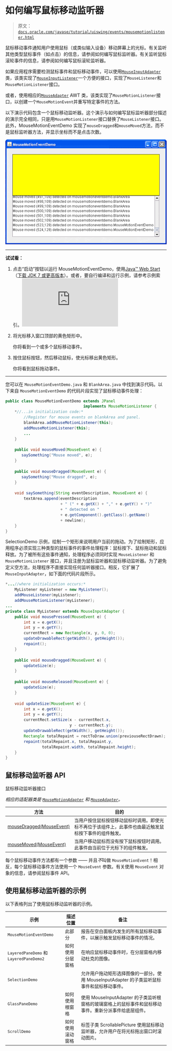 # 如何编写鼠标移动监听器

> 原文：[`docs.oracle.com/javase/tutorial/uiswing/events/mousemotionlistener.html`](https://docs.oracle.com/javase/tutorial/uiswing/events/mousemotionlistener.html)

鼠标移动事件通知用户使用鼠标（或类似输入设备）移动屏幕上的光标。有关监听其他类型鼠标事件（如点击）的信息，请参阅如何编写鼠标监听器。有关监听鼠标滚轮事件的信息，请参阅如何编写鼠标滚轮监听器。

如果应用程序需要检测鼠标事件和鼠标移动事件，可以使用[`MouseInputAdapter`](https://docs.oracle.com/javase/8/docs/api/javax/swing/event/MouseInputAdapter.html)类，该类实现了[`MouseInputListener`](https://docs.oracle.com/javase/8/docs/api/javax/swing/event/MouseInputListener.html)一个方便的接口，实现了`MouseListener`和`MouseMotionListener`接口。

或者，使用相应的[`MouseAdapter`](https://docs.oracle.com/javase/8/docs/api/java/awt/event/MouseAdapter.html) AWT 类，该类实现了`MouseMotionListener`接口，以创建一个`MouseMotionEvent`并重写特定事件的方法。

以下演示代码包含一个鼠标移动监听器。这个演示与如何编写鼠标监听器部分描述的演示完全相同，只是用`MouseMotionListener`接口替换了`MouseListener`接口。此外，MouseMotionEventDemo 实现了`mouseDragged`和`mouseMoved`方法，而不是鼠标监听器方法，并显示坐标而不是点击次数。

![MouseMotionEventDemo 截图](img/bdad172957066676cb45a72efc4e3148.png)

* * *

**试试看：**

1.  点击“启动”按钮以运行 MouseMotionEventDemo，使用[Java™ Web Start](http://www.oracle.com/technetwork/java/javase/javawebstart/index.html)（[下载 JDK 7 或更高版本](http://www.oracle.com/technetwork/java/javase/downloads/index.html)）。或者，要自行编译和运行示例，请参考示例索引。![启动 MouseMotionEventDemo 应用程序](https://docs.oracle.com/javase/tutorialJWS/samples/uiswing/MouseMotionEventDemoProject/MouseMotionEventDemo.jnlp)

1.  将光标移入窗口顶部的黄色矩形中。

    你将看到一个或多个鼠标移动事件。

1.  按住鼠标按钮，然后移动鼠标，使光标移出黄色矩形。

    你将看到鼠标拖动事件。

* * *

您可以在 `MouseMotionEventDemo.java` 和 `BlankArea.java` 中找到演示代码。以下来自 `MouseMotionEventDemo` 的代码片段实现了鼠标移动事件处理：

```java
public class MouseMotionEventDemo extends JPanel 
                                  implements MouseMotionListener {
    *//...in initialization code:*
        //Register for mouse events on blankArea and panel.
        blankArea.addMouseMotionListener(this);
        addMouseMotionListener(this);
        ...
    }

    public void mouseMoved(MouseEvent e) {
       saySomething("Mouse moved", e);
    }

    public void mouseDragged(MouseEvent e) {
       saySomething("Mouse dragged", e);
    }

    void saySomething(String eventDescription, MouseEvent e) {
        textArea.append(eventDescription 
                        + " (" + e.getX() + "," + e.getY() + ")"
                        + " detected on "
                        + e.getComponent().getClass().getName()
                        + newline);
    }
}

```

SelectionDemo 示例，绘制一个矩形来说明用户当前的拖动。为了绘制矩形，应用程序必须实现三种类型的鼠标事件的事件处理程序：鼠标按下、鼠标拖动和鼠标释放。为了被所有这些事件通知，处理程序必须同时实现 `MouseListener` 和 `MouseMotionListener` 接口，并且注册为鼠标监听器和鼠标移动监听器。为了避免定义空方法，处理程序不直接实现任何监听器接口。相反，它扩展了 `MouseInputAdapter`，如下面的代码片段所示。

```java
*...//where initialization occurs:*
    MyListener myListener = new MyListener();
    addMouseListener(myListener);
    addMouseMotionListener(myListener);
...
private class MyListener extends MouseInputAdapter {
    public void mousePressed(MouseEvent e) {
        int x = e.getX();
        int y = e.getY();
        currentRect = new Rectangle(x, y, 0, 0);
        updateDrawableRect(getWidth(), getHeight());
        repaint();
    }

    public void mouseDragged(MouseEvent e) {
        updateSize(e);
    }

    public void mouseReleased(MouseEvent e) {
        updateSize(e);
    }

    void updateSize(MouseEvent e) {
        int x = e.getX();
        int y = e.getY();
        currentRect.setSize(x - currentRect.x,
                            y - currentRect.y);
        updateDrawableRect(getWidth(), getHeight());
        Rectangle totalRepaint = rectToDraw.union(previouseRectDrawn); 
        repaint(totalRepaint.x, totalRepaint.y,
                totalRepaint.width, totalRepaint.height);
    }
}

```

## 鼠标移动监听器 API

鼠标移动监听器接口

*相应的适配器类是 [`MouseMotionAdapter`](https://docs.oracle.com/javase/8/docs/api/java/awt/event/MouseMotionAdapter.html) 和 [`MouseAdapter`](https://docs.oracle.com/javase/8/docs/api/java/awt/event/MouseAdapter.html)。*

| 方法 | 目的 |
| --- | --- |
| [mouseDragged(MouseEvent)](https://docs.oracle.com/javase/8/docs/api/java/awt/event/MouseMotionListener.html#mouseDragged-java.awt.event.MouseEvent-) | 当用户按住鼠标按钮移动鼠标时调用。即使光标不再位于该组件上，此事件也由最近触发鼠标按下事件的组件触发。 |
| [mouseMoved(MouseEvent)](https://docs.oracle.com/javase/8/docs/api/java/awt/event/MouseMotionListener.html#mouseMoved-java.awt.event.MouseEvent-) | 当用户移动鼠标而没有按下鼠标按钮时调用。此事件由当前位于光标下的组件触发。 |

每个鼠标移动事件方法都有一个参数 —— 并且*不*叫做 `MouseMotionEvent`！相反，每个鼠标移动事件方法使用一个 `MouseEvent` 参数。有关使用 `MouseEvent` 对象的信息，请参阅鼠标事件 API。 

## 使用鼠标移动监听器的示例

以下表格列出了使用鼠标移动监听器的示例。

| 示例 | 描述位置 | 备注 |
| --- | --- | --- |
| `MouseMotionEventDemo` | 此部分 | 报告在空白面板内发生的所有鼠标移动事件，以展示触发鼠标移动事件的情况。 |
| `LayeredPaneDemo` 和 `LayeredPaneDemo2` | 如何使用分层窗格 | 在响应鼠标移动事件时，在分层窗格内移动杜克的图像。 |
| `SelectionDemo` |   | 允许用户拖动矩形选择图像的一部分。使用 MouseInputAdapter 的子类监听鼠标事件和鼠标移动事件。 |
| `GlassPaneDemo` | 如何使用根窗格 | 使用 MouseInputAdapter 的子类监听根窗格的玻璃窗格上的鼠标事件和鼠标移动事件。重新分派事件给底层组件。 |
| `ScrollDemo` | 如何使用滚动窗格 | 标签子类 ScrollablePicture 使用鼠标移动监听器，允许用户在将光标拖出窗口时滚动图片。 |
